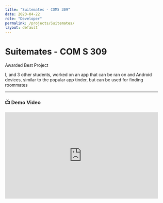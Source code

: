 ```yaml
---
title: "Suitemates - COMS 309"
date: 2023-04-22
role: "Developer"
permalink: /projects/Suitemates/
layout: default
---
```


# Suitemates - COM S 309

Awarded Best Project

I, and 3 other students, worked on an app that can be ran on and Android devices, similar to the popular app tinder, but can be used for finding roommates

---

### 📺 Demo Video
<div style="position: relative; padding-bottom: 56.25%; height: 0; overflow: hidden;">
  <iframe 
    src="https://www.youtube.com/watch?v=_efK0ea0R2A" 
    frameborder="0" 
    allowfullscreen 
    style="position: absolute; top:0; left: 0; width: 100%; height: 100%;">
  </iframe>
</div>

